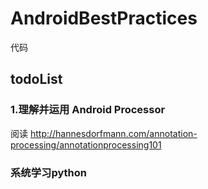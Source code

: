 # AndroidBestPractices
代码

## todoList

### 1.理解并运用 Android Processor
   阅读 http://hannesdorfmann.com/annotation-processing/annotationprocessing101

### 系统学习python